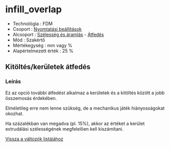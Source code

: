# infill\_overlap

* Technológia : FDM
* Csoport : [Nyomtatási beállítások](../../../konfig/print_settings)
* Alcsoport : [Szélesség és áramlás](../../beallitasok/print_settings.md#largeur-et-débit) - [Átfedés](infill_overlap.md)
* Mód : Szakértő
* Mértékegység : mm vagy %
* Alapértelmezett érték : 25 %

## Kitöltés/kerületek átfedés

### Leírás

Ez az opció további átfedést alkalmaz a kerületek és a kitöltés között a jobb összemosás érdekében.

Elméletileg erre nem lenne szükség, de a mechanikus játék hiányosságokat okozhat.

Ha százalékban van megadva \(pl. 15%\), akkor az értéket a kerület extrudálási szélességének megfelelően kell kiszámítani.

[Vissza a változók listájához](../../variable_list)

